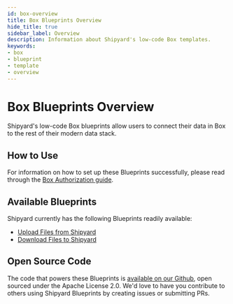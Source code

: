 ```yaml
---
id: box-overview
title: Box Blueprints Overview
hide_title: true
sidebar_label: Overview
description: Information about Shipyard's low-code Box templates.
keywords:
- box
- blueprint
- template
- overview
---
```


# Box Blueprints Overview

Shipyard's low-code Box blueprints allow users to connect their data in Box to the rest of their modern data stack.


## How to Use
For information on how to set up these Blueprints successfully, please read through the [Box Authorization guide](box-authorization.md).


## Available Blueprints
Shipyard currently has the following Blueprints readily available: 
- [Upload Files from Shipyard](box-upload-files.md)
- [Download Files to Shipyard](box-download-files.md)

## Open Source Code
The code that powers these Blueprints is [available on our Github](https://github.com/shipyardapp/shipyard-blueprints/tree/main/shipyard_blueprints/box), open sourced under the Apache License 2.0. We'd love to have you contribute to others using Shipyard Blueprints by creating issues or submitting PRs.
